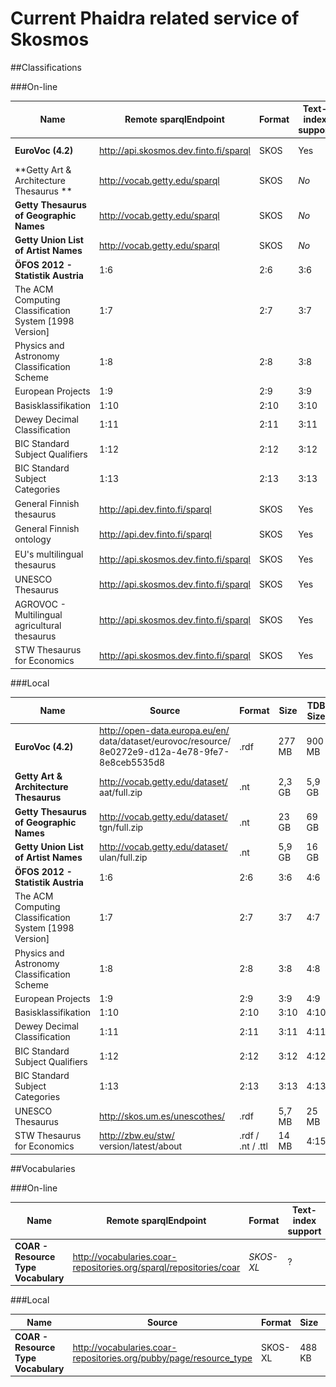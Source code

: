# Current Phaidra related service of Skosmos

##Classifications

###On-line


| **Name** | **Remote sparqlEndpoint** | **Format** | **Text-index support** | **uriSpace/sparqlGraph** |  **Works** |
| -- | -- | -- | -- | -- | -- |
| **EuroVoc (4.2)** | http://api.skosmos.dev.finto.fi/sparql | SKOS | Yes | http://eurovoc.europa.eu/ | ![](tick.png) |
| **Getty Art & Architecture Thesaurus **| http://vocab.getty.edu/sparql | SKOS | *No* | http://vocab.getty.edu/aat/ | ![](delete.png) | 
| **Getty Thesaurus of Geographic Names** |  http://vocab.getty.edu/sparql | SKOS | *No* | http://vocab.getty.edu/tgn/ |  ![](delete.png)| 
| **Getty Union List of Artist Names** |  http://vocab.getty.edu/sparql | SKOS | *No* | http://vocab.getty.edu/ulan/ | ![](delete.png) | 
| **ÖFOS 2012 - Statistik Austria** | 1:6 | 2:6 | 3:6 | 4:6 | 5:6 | 
| The ACM Computing Classification System [1998 Version]| 1:7 | 2:7 | 3:7 | 4:7 | 5:7 | 
|Physics and Astronomy Classification Scheme| 1:8 | 2:8 | 3:8 | 4:8 | 5:8 | 
| European Projects | 1:9 | 2:9 | 3:9 | 4:9 | 5:9 | 
| Basisklassifikation | 1:10 | 2:10 | 3:10 | 4:10 | 5:10 | 
| Dewey Decimal Classification | 1:11 | 2:11 | 3:11 | 4:11 | 5:11 | 
| BIC Standard Subject Qualifiers | 1:12 | 2:12 | 3:12 | 4:12 | 5:12 | 
| BIC Standard Subject Categories | 1:13 | 2:13 | 3:13 | 4:13 | 5:13 | 
| General Finnish thesaurus | http://api.dev.finto.fi/sparql | SKOS | Yes | http://www.yso.fi/onto/ysa/ |![](tick.png) |
| General Finnish ontology | http://api.dev.finto.fi/sparql | SKOS | Yes | http://www.yso.fi/onto/yso/ |![](tick.png) |
|  EU's multilingual thesaurus | http://api.skosmos.dev.finto.fi/sparql | SKOS | Yes | http://eurovoc.europa.eu/ |![](tick.png) |
|  UNESCO Thesaurus | http://api.skosmos.dev.finto.fi/sparql | SKOS | Yes | http://skos.um.es/unescothes/ |![](tick.png) |
| AGROVOC - Multilingual agricultural thesaurus | http://api.skosmos.dev.finto.fi/sparql | SKOS | Yes | http://aims.fao.org/aos/agrovoc/ |![](tick.png) |
| STW Thesaurus for Economics | http://api.skosmos.dev.finto.fi/sparql | SKOS | Yes | http://zbw.eu/stw/ |![](tick.png) |


###Local


| **Name** | **Source** |**Format** | **Size** |**TDB Size** | **uriSpace/sparqlGraph** |  **Works** |
| -- | -- | -- | -- | -- | -- | -- |
| **EuroVoc (4.2)** | http://open-data.europa.eu/en/ data/dataset/eurovoc/resource/ 8e0272e9-d12a-4e78-9fe7-8e8ceb5535d8 | .rdf | 277 MB | 900 MB | http://eurovoc.europa.eu/ | ![](tick.png) | 
| **Getty Art & Architecture Thesaurus** |http://vocab.getty.edu/dataset/ aat/full.zip | .nt | 2,3 GB | 5,9 GB | http://vocab.getty.edu/aat/ |![](tick.png)| 
| **Getty Thesaurus of Geographic Names** | http://vocab.getty.edu/dataset/ tgn/full.zip | .nt | 23 GB | 69 GB | http://vocab.getty.edu/tgn/ | ![](tick.png) | 
| **Getty Union List of Artist Names** | http://vocab.getty.edu/dataset/ ulan/full.zip | .nt | 5,9 GB | 16 GB | http://vocab.getty.edu/ulan/ | ![](tick.png) | 
| **ÖFOS 2012 - Statistik Austria** | 1:6 | 2:6 | 3:6 | 4:6 | 5:6 | 6:6 |
| The ACM Computing Classification System [1998 Version]| 1:7 | 2:7 | 3:7 | 4:7 | 5:7 | 6:7 |
|Physics and Astronomy Classification Scheme| 1:8 | 2:8 | 3:8 | 4:8 | 5:8 | 6:8 |
| European Projects | 1:9 | 2:9 | 3:9 | 4:9 | 5:9 | 6:9 |
| Basisklassifikation | 1:10 | 2:10 | 3:10 | 4:10 | 5:10 | 6:10 | 
| Dewey Decimal Classification | 1:11 | 2:11 | 3:11 | 4:11 | 5:11 | 6:11 | 
| BIC Standard Subject Qualifiers | 1:12 | 2:12 | 3:12 | 4:12 | 5:12 | 6:12 |
| BIC Standard Subject Categories | 1:13 | 2:13 | 3:13 | 4:13 | 5:13 | 6:13 |
| UNESCO Thesaurus | http://skos.um.es/unescothes/  | .rdf | 5,7 MB| 25 MB | http://skos.um.es/unescothes/ |![](tick.png) |
| STW Thesaurus for Economics | http://zbw.eu/stw/ version/latest/about | .rdf / .nt / .ttl | 14 MB | 4:15 |  http://zbw.eu/stw/ | 6:15|


##Vocabularies

###On-line


| **Name** | **Remote sparqlEndpoint** | **Format** | **Text-index support** | **uriSpace/sparqlGraph** |  **Works** |
| -- | -- | -- | -- | -- | -- |
| **COAR - Resource Type Vocabulary** | http://vocabularies.coar-repositories.org/sparql/repositories/coar | *SKOS-XL* | ? | http://purl.org/coar/resource_type/ | ![](delete.png) |

###Local


| **Name** | **Source** |**Format** | **Size** | **uriSpace/sparqlGraph** |  **Works** |
| -- | -- | -- | -- | -- | -- |
| **COAR - Resource Type Vocabulary** | http://vocabularies.coar-repositories.org/pubby/page/resource_type | SKOS-XL | 488 KB | http://purl.org/coar/resource_type/ | ![](tick.png) |

